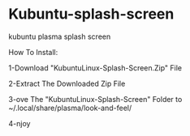 # Kubuntu-splash-screen

kubuntu plasma splash screen

How To Install:

1-Download "KubuntuLinux-Splash-Screen.Zip" File

2-Extract The Downloaded Zip File

3-ove The "KubuntuLinux-Splash-Screen" Folder to ~/.local/share/plasma/look-and-feel/

4-njoy
